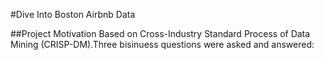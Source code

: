 #Dive Into Boston Airbnb Data

##Project Motivation
Based on Cross-Industry Standard Process of Data Mining (CRISP-DM).Three bisinuess questions were asked and answered:

